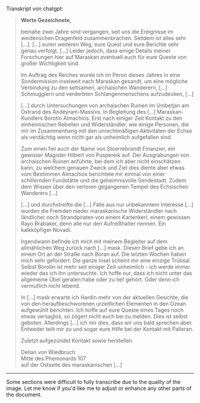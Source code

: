 Transkript von chatgpt:
> **Werte Gezeichnete,**
> 
> beinahe zwei Jahre sind vergangen, seit uns die Ereignisse im weidenschen Dragenfeld zusammenbrachen. Seitdem ist alles sehr [...].
> [...] euren weiteren Weg, eure Quest und eure Berichte sehr genau verfolgt.
> [...] Leider jedoch, dass einige Details meiner Forschungen hier auf Maraskan eventuell auch für eure Queste von großer Wichtigkeit sind.
> 
> Im Auftrag des Reiches wurde ich im Peron dieses Jahres in eine Sondermission inselweit nach Maraskan gesandt, um eine mögliche Verbindung zu den seltsamen, archaischen Wanderern, [...] Schmugglern und verderbten Schlangenmenschens aufzudecken, [...]
> 
> [...] durch Untersuchungen von archaischen Ruinen im Umbetjan am Ostrand des Andeyram-Massivs. In Begleitung des [...] Maraskan-Kundlers Borotin Almachios. Erst nach einiger Zeit Kontakt zu den einheimischen Rebellen und Widerständler, wie einige Personen, die mir im Zusammenhang mit den unrechtmäßigen Aktivitäten der Echse als verdächtig wenn nicht gar als unheimlich aufgefallen sind.
> 
> Zum einen fiel auch der Name von Stoerrebrandt Finanzier, ein gewisser Magister Hilbert von Puspereik auf. Der Ausgrabungen von archaischen Ruinen anführte, bei dem ich aber nicht einschätzen kann, zu welchem genauen Zweck und Ziel dies diente aber etwas vom Bestimmen Almachios berichtete mir einmal von einer schillernden Fundstätte und die geheimnisvolle Sendestadt. Zudem dem Wissen über den verloren gegangenen Tempel des Echsischen Wanderers [...]
> 
> [...] und durchstreifte die [...] Fälle aus nur unbekanntem Interesse [...] wurden die Fremden nieder maraskanische Widerständler nach ländlicher noch Strandpiraten von einem Kartenkerl, einem gewissen Rayo Brabaker, denn alle nur den Aufreißhalter nennen. Ein kalkköpfiger Novadi.
> 
> Irgendwann befinde ich mich mit meinem Begleiter auf dem allmählichen Weg zurück nach [...] mask. Diesen Brief gebe ich an einem Ort an der Straße nach Boran auf. Die letzten Wochen haben mich sehr gefordert. Die ganze Insel scheint mir eine einzige Trübsal. Selbst Borotin ist mehr seit einiger Zeit unheimlich - ich werde immer wieder das ich ihn untersuchte. Ich hoffe nur, dass ich nicht unter das allgemeine Übel geraten habe oder zu tief gehört. Oder denn ich vermutlich nicht lebend.
> 
> In [...] mask erwarte ich Hardin mehr von der aktuellen Gesichte, die von den heraufbeschworenen urzeitlichen Elementen in den Ozean aufgewühlt berichten. Ich hoffe auf eure Queste eines Tages noch etwas versaglos, so zögert nicht euch bei zu melden. Dies ist selbst geboten. Allerdings [...] ich mir dies, dass wir uns bald sprechen aber. Entweder teilt mir zu und sogar eure Hilfe bei der Kontakt mit Palleran.
> 
> Zuletzt aufgezündet Kontakt sowie herstellen.
> 
> Delian von Wiedbruch  
> Mitte des Phemonards 107  
> auf der Ostseite des maraskanischen [...]  

---

Some sections were difficult to fully transcribe due to the quality of the image. Let me know if you'd like me to adjust or enhance any other parts of the document.